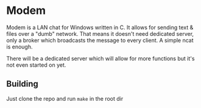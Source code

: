 # Modem

Modem is a LAN chat for Windows written in C. It allows for sending text & files over a "dumb" network.
That means it doesn't need dedicated server, only a broker which broadcasts the message to every client.
A simple ncat is enough.

There will be a dedicated server which will allow for more functions but it's not even started on yet.

## Building

Just clone the repo and run ```make``` in the root dir
